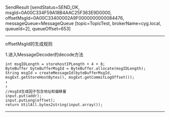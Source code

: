 SendResult [sendStatus=SEND_OK, msgId=0A00C334F59A18B4AAC25F363E9D0000, offsetMsgId=0A00C33400002A9F0000000000084476, messageQueue=MessageQueue [topic=TopicTest, brokerName=cyg.local, queueId=2], queueOffset=653]

---

offsetMsgId的生成规则

1.进入MessageDecoder的decode方法

    int msgIDLength = storehostIPLength + 4 + 8;
    ByteBuffer byteBufferMsgId = ByteBuffer.allocate(msgIDLength);
    String msgId = createMessageId(byteBufferMsgId, msgExt.getStoreHostBytes(), msgExt.getCommitLogOffset());
    ↓
    ↓
    //msgId生成因子包含地址和偏移量
    input.put(addr);
    input.putLong(offset);
    return UtilAll.bytes2string(input.array());

---
